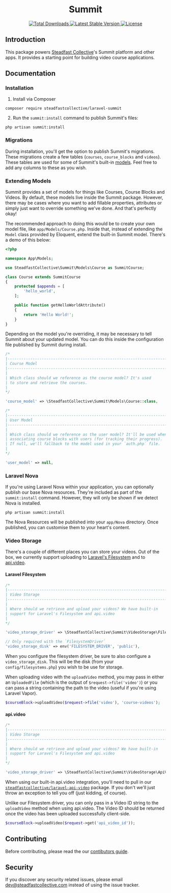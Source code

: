 <h1 align="center">Summit</h1>

<p align="center">
    <a href="https://packagist.org/packages/steadfastcollective/summit">
        <img src="https://img.shields.io/packagist/dt/steadfastcollective/laravel-summit" alt="Total Downloads">
    </a>
    <a href="https://packagist.org/packages/steadfastcollective/summit">
        <img src="https://img.shields.io/packagist/v/steadfastcollective/laravel-summit" alt="Latest Stable Version">
    </a>
    <a href="https://packagist.org/packages/steadfastcollective/summit">
        <img src="https://img.shields.io/packagist/l/steadfastcollective/laravel-summit" alt="License">
    </a>
</p>

## Introduction

This package powers [Steadfast Collective](https://steadfastcollective.com)'s Summit platform and other apps. It provides a starting point for building video course applications.

## Documentation

### Installation

1. Install via Composer

```
composer require steadfastcollective/laravel-summit
```

2. Run the `summit:install` command to publish Summit's files:

```
php artisan summit:install
```

### Migrations

During installation, you'll get the option to publish Summit's migrations. These migrations create a few tables (`courses`, `course_blocks` and `videos`). These tables are used for some of Summit's built-in [models](#models). Feel free to add any columns to these as you wish.

### Extending Models

Summit provides a set of models for things like Courses, Course Blocks and Videos. By default, these models live inside the Summit package. However, there may be cases where you want to add fillable properties, attributes or simply just want to override something we've done. And that's perfectly okay!

The recommended approach to doing this would be to create your own model file, like `app/Models/Course.php`. Inside that, instead of extending the `Model` class provided by Eloquent, extend the built-in Summit model. There's a demo of this below:

```php
<?php

namespace App\Models;

use SteadfastCollective\Summit\Models\Course as SummitCourse;

class Course extends SummitCourse
{
    protected $appends = [
        'hello_world',
    ];

    public function getHelloWorldAttribute()
    {
        return 'Hello World!';
    }
}
```

Depending on the model you're overriding, it may be necessary to tell Summit about your updated model. You can do this inside the configuration file published by Summit during install.

```php
/*
|--------------------------------------------------------------------------
| Course Model
|--------------------------------------------------------------------------
|
| Which class should we reference as the course model? It's used
| to store and retrieve the courses.
|
*/

'course_model' => \SteadfastCollective\Summit\Models\Course::class,

/*
|--------------------------------------------------------------------------
| User Model
|--------------------------------------------------------------------------
|
| Which class should we reference as the user model? It'll be used when
| associating course blocks with users (for tracking their progress).
| If null, we'll fallback to the model used in your `auth.php` file.
|
*/

'user_model' => null,
```

### Laravel Nova

If you're using Laravel Nova within your application, you can optionally publish our base Nova resources. They're included as part of the `summit:install` command. However, they will only be shown if we detect Nova is installed.

```
php artisan summit:install
```

The Nova Resources will be published into your `app/Nova` directory. Once published, you can customise them to your heart's content.

### Video Storage

There's a couple of different places you can store your videos. Out of the box, we currently support uploading to [Laravel's Filesystem](https://laravel.com/docs/master/filesystem) and to [api.video](https://api.video/).

#### Laravel Filesystem

```php
/*
|--------------------------------------------------------------------------
| Video Storage
|--------------------------------------------------------------------------
|
| Where should we retrieve and upload your videos? We have built-in
| support for Laravel's Filesystem and api.video
|
*/

'video_storage_driver' => \SteadfastCollective\Summit\VideoStorage\FilesystemDriver::class,

// Only required with the `FilesystemDriver`
'video_storage_disk' => env('FILESYSTEM_DRIVER', 'public'),
```

When you configure the filesystem driver, be sure to also configure a `video_storage_disk`. This will be the disk (from your `config/filesystems.php`) you wish to be use for storage.

When uploading video with the `uploadVideo` method, you may pass in either an `UploadedFile` (which is the output of `$request->file('video')`) or you can pass a string containing the path to the video (useful if you're using Laravel Vapor).

```php
$courseBlock->uploadVideo($request->file('video'), 'course-videos');
```

#### api.video

```php
/*
|--------------------------------------------------------------------------
| Video Storage
|--------------------------------------------------------------------------
|
| Where should we retrieve and upload your videos? We have built-in
| support for Laravel's Filesystem and api.video
|
*/

'video_storage_driver' => \SteadfastCollective\Summit\VideoStorage\ApiVideoDriver::class,
```

When using our built-in api.video integration, you'll need to pull in our [`steadfastcollective/laravel-api-video`](https://github.com/steadfast-collective/laravel-api-video) package. If you don't we'll just throw an exception to tell you off (just kidding, of course).

Unlike our Filesystem driver, you can only pass in a Video ID string to the `uploadVideo` method when using api.video. The Video ID should be returned once the video has been uploaded successfully client-side.

```php
$courseBlock->uploadVideo($request->get('api_video_id'));
```

## Contributing

Before contributing, please read the our [contibutors guide](CONTRIBUTING.md).

## Security

If you discover any security related issues, please email [dev@steadfastcollective.com](mailto:dev@steadfastcollective.com) instead of using the issue tracker.
